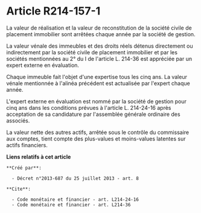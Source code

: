 # Article R214-157-1

La valeur de réalisation et la valeur de reconstitution de la société civile de placement immobilier sont arrêtées chaque
année par la société de gestion. 

La valeur vénale des immeubles et des droits réels détenus directement ou indirectement par la société civile de placement
immobilier et par les sociétés mentionnées au 2° du I de l'article L. 214-36 est appréciée par un expert externe en
évaluation. 

Chaque immeuble fait l'objet d'une expertise tous les cinq ans. La valeur vénale mentionnée à l'alinéa précédent est
actualisée par l'expert chaque année. 

L'expert externe en évaluation est nommé par la société de gestion pour cinq ans dans les conditions prévues à l'article L.
214-24-16 après acceptation de sa candidature par l'assemblée générale ordinaire des associés. 

La valeur nette des autres actifs, arrêtée sous le contrôle du commissaire aux comptes, tient compte des plus-values et
moins-values latentes sur actifs financiers.

**Liens relatifs à cet article**

	**Créé par**:

	  - Décret n°2013-687 du 25 juillet 2013 - art. 8

	**Cite**:

	  - Code monétaire et financier - art. L214-24-16
	  - Code monétaire et financier - art. L214-36
